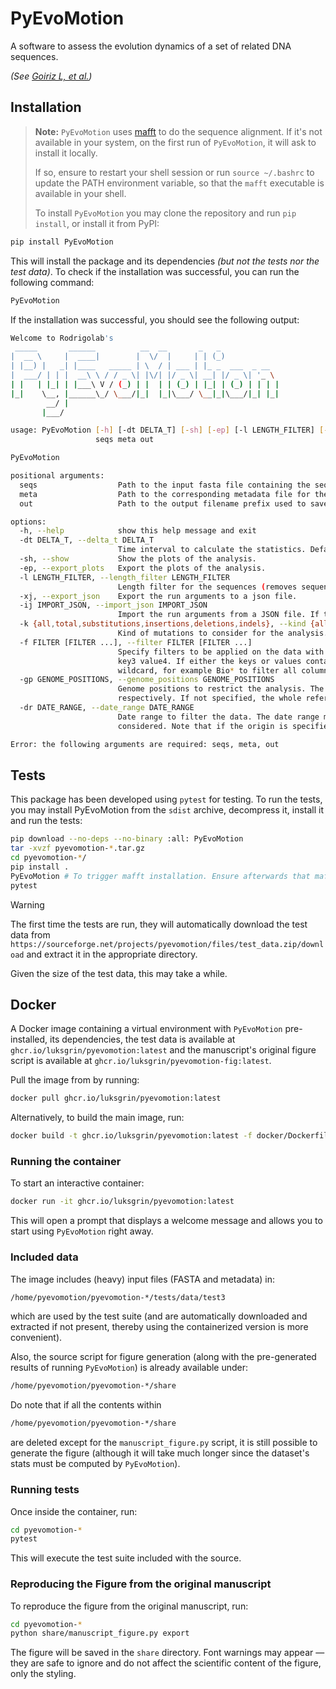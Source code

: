 # PyEvoMotion

A software to assess the evolution dynamics of a set of related DNA sequences.

_(See [Goiriz L, et al.](http://doi.org/10.1073/pnas.2303578120))_

## Installation

> **Note:**
> `PyEvoMotion` uses [mafft](https://mafft.cbrc.jp/alignment/software/) to do the sequence alignment. If it's not available in your system, on the first run of `PyEvoMotion`, it will ask to install it locally.
> 
> If so, ensure to restart your shell session or run `source ~/.bashrc` to update the PATH environment variable, so that the `mafft` executable is available in your shell.
>
> To install `PyEvoMotion` you may clone the repository and run `pip install`, or install it from PyPI:

```bash
pip install PyEvoMotion
```

This will install the package and its dependencies _(but not the tests nor the test data)_. To check if the installation was successful, you can run the following command:

```bash
PyEvoMotion
```

If the installation was successful, you should see the following output:

```bash
Welcome to Rodrigolab's
 _____       ______          __  __       _   _
|  __ \     |  ____|        |  \/  |     | | (_)
| |__) |   _| |____   _____ | \  / | ___ | |_ _  ___  _ __
|  ___/ | | |  __\ \ / / _ \| |\/| |/ _ \| __| |/ _ \| '_ \
| |   | |_| | |___\ V / (_) | |  | | (_) | |_| | (_) | | | |
|_|    \__, |______\_/ \___/|_|  |_|\___/ \__|_|\___/|_| |_|
        __/ |
       |___/

usage: PyEvoMotion [-h] [-dt DELTA_T] [-sh] [-ep] [-l LENGTH_FILTER] [-xj] [-ij IMPORT_JSON] [-k {all,total,substitutions,insertions,deletions,indels}] [-f FILTER [FILTER ...]] [-gp GENOME_POSITIONS] [-dr DATE_RANGE]
                   seqs meta out

PyEvoMotion

positional arguments:
  seqs                  Path to the input fasta file containing the sequences.
  meta                  Path to the corresponding metadata file for the sequences.
  out                   Path to the output filename prefix used to save the different results.

options:
  -h, --help            show this help message and exit
  -dt DELTA_T, --delta_t DELTA_T
                        Time interval to calculate the statistics. Default is 7 days (7D).
  -sh, --show           Show the plots of the analysis.
  -ep, --export_plots   Export the plots of the analysis.
  -l LENGTH_FILTER, --length_filter LENGTH_FILTER
                        Length filter for the sequences (removes sequences with length less than the specified value). Default is 0.
  -xj, --export_json    Export the run arguments to a json file.
  -ij IMPORT_JSON, --import_json IMPORT_JSON
                        Import the run arguments from a JSON file. If this argument is passed, the other arguments are ignored. The JSON file must contain the mandatory keys 'seqs', 'meta', and 'out'.
  -k {all,total,substitutions,insertions,deletions,indels}, --kind {all,total,substitutions,insertions,deletions,indels}
                        Kind of mutations to consider for the analysis. Default is 'all'.
  -f FILTER [FILTER ...], --filter FILTER [FILTER ...]
                        Specify filters to be applied on the data with keys followed by values. If the values are multiple, they must be enclosed in square brackets. Example: --filter key1 value1 key2 [value2 value3]
                        key3 value4. If either the keys or values contain spaces, they must be enclosed in quotes. keys must be present in the metadata file as columns for the filter to be applied. Use '*' as a
                        wildcard, for example Bio* to filter all columns starting with 'Bio'.
  -gp GENOME_POSITIONS, --genome_positions GENOME_POSITIONS
                        Genome positions to restrict the analysis. The positions must be separated by two dots. Example: 1..1000. Open start or end positions are allowed by omitting the first or last position,
                        respectively. If not specified, the whole reference genome is considered.
  -dr DATE_RANGE, --date_range DATE_RANGE
                        Date range to filter the data. The date range must be separated by two dots and the format must be YYYY-MM-DD. Example: 2020-01-01..2020-12-31. If not specified, the whole dataset is
                        considered. Note that if the origin is specified, the most restrictive date range is considered.

Error: the following arguments are required: seqs, meta, out
```

## Tests

This package has been developed using `pytest` for testing. To run the tests, you may install PyEvoMotion from the `sdist` archive, decompress it, install it and run the tests:

```bash
pip download --no-deps --no-binary :all: PyEvoMotion
tar -xvzf pyevomotion-*.tar.gz
cd pyevomotion-*/
pip install .
PyEvoMotion # To trigger mafft installation. Ensure afterwards that mafft is available in your PATH.
pytest
```

> [!WARNING]
> The first time the tests are run, they will automatically download the test data from `https://sourceforge.net/projects/pyevomotion/files/test_data.zip/download` and extract it in the appropriate directory.
>
> Given the size of the test data, this may take a while.


## Docker

A Docker image containing a virtual environment with `PyEvoMotion` pre-installed, its dependencies, the test data is available at `ghcr.io/luksgrin/pyevomotion:latest` and the manuscript's original figure script is available at `ghcr.io/luksgrin/pyevomotion-fig:latest`.

Pull the image from by running:

```bash
docker pull ghcr.io/luksgrin/pyevomotion:latest
```

Alternatively, to build the main image, run:

```bash
docker build -t ghcr.io/luksgrin/pyevomotion:latest -f docker/Dockerfile
```

### Running the container

To start an interactive container:

```bash
docker run -it ghcr.io/luksgrin/pyevomotion:latest
```

This will open a prompt that displays a welcome message and allows you to start using `PyEvoMotion` right away.

### Included data

The image includes (heavy) input files (FASTA and metadata) in:

```bash
/home/pyevomotion/pyevomotion-*/tests/data/test3
```

which are used by the test suite (and are automatically downloaded and extracted if not present, thereby using the containerized version is more convenient).

Also, the source script for figure generation (along with the pre-generated results of running `PyEvoMotion`) is already available under:

```bash
/home/pyevomotion/pyevomotion-*/share
```

Do note that if all the contents within

```bash
/home/pyevomotion/pyevomotion-*/share
```

are deleted except for the `manuscript_figure.py` script, it is still possible to generate the figure (although it will take much longer since the dataset's stats must be computed by `PyEvoMotion`).

### Running tests

Once inside the container, run:

```bash
cd pyevomotion-*
pytest
```

This will execute the test suite included with the source.

### Reproducing the Figure from the original manuscript

To reproduce the figure from the original manuscript, run:

```bash
cd pyevomotion-*
python share/manuscript_figure.py export
```

The figure will be saved in the `share` directory. Font warnings may appear — they are safe to ignore and do not affect the scientific content of the figure, only the styling.